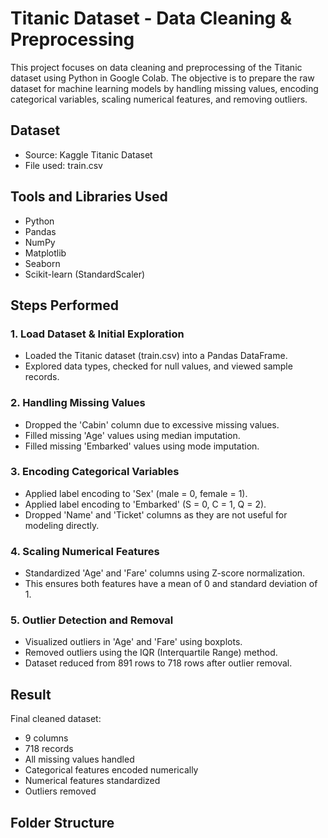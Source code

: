 # Titanic Dataset - Data Cleaning & Preprocessing

This project focuses on data cleaning and preprocessing of the Titanic dataset using Python in Google Colab. The objective is to prepare the raw dataset for machine learning models by handling missing values, encoding categorical variables, scaling numerical features, and removing outliers.

## Dataset
- Source: Kaggle Titanic Dataset
- File used: train.csv

## Tools and Libraries Used
- Python
- Pandas
- NumPy
- Matplotlib
- Seaborn
- Scikit-learn (StandardScaler)

## Steps Performed

### 1. Load Dataset & Initial Exploration
- Loaded the Titanic dataset (train.csv) into a Pandas DataFrame.
- Explored data types, checked for null values, and viewed sample records.

### 2. Handling Missing Values
- Dropped the 'Cabin' column due to excessive missing values.
- Filled missing 'Age' values using median imputation.
- Filled missing 'Embarked' values using mode imputation.

### 3. Encoding Categorical Variables
- Applied label encoding to 'Sex' (male = 0, female = 1).
- Applied label encoding to 'Embarked' (S = 0, C = 1, Q = 2).
- Dropped 'Name' and 'Ticket' columns as they are not useful for modeling directly.

### 4. Scaling Numerical Features
- Standardized 'Age' and 'Fare' columns using Z-score normalization.
- This ensures both features have a mean of 0 and standard deviation of 1.

### 5. Outlier Detection and Removal
- Visualized outliers in 'Age' and 'Fare' using boxplots.
- Removed outliers using the IQR (Interquartile Range) method.
- Dataset reduced from 891 rows to 718 rows after outlier removal.

## Result
Final cleaned dataset:
- 9 columns
- 718 records
- All missing values handled
- Categorical features encoded numerically
- Numerical features standardized
- Outliers removed

## Folder Structure
